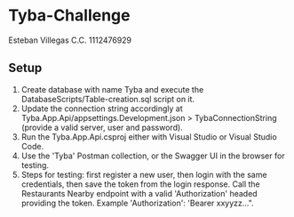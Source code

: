 # Tyba-Challenge
Esteban Villegas C.C. 1112476929

## Setup
1. Create database with name Tyba and execute the DatabaseScripts/Table-creation.sql script on it.
2. Update the connection string accordingly at Tyba.App.Api/appsettings.Development.json > TybaConnectionString (provide a valid server, user and password).
3. Run the Tyba.App.Api.csproj either with Visual Studio or Visual Studio Code.
4. Use the 'Tyba' Postman collection, or the Swagger UI in the browser for testing.
5. Steps for testing: first register a new user, then login with the same credentials, then save the token from the login response. Call the Restaurants Nearby endpoint with a valid 'Authorization' headed providing the token. Example 'Authorization': 'Bearer xxyyzz...".
